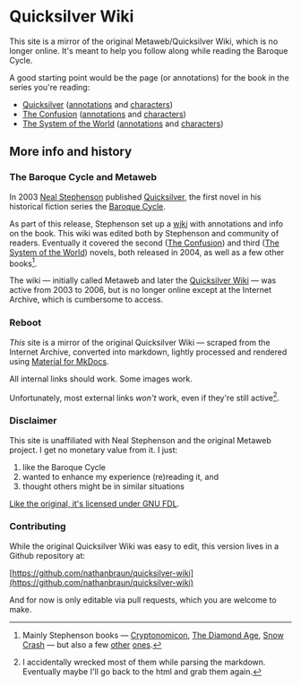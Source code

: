 # Quicksilver Wiki

This site is a mirror of the original Metaweb/Quicksilver Wiki, which is no
longer online. It's meant to help you follow along while reading the Baroque
Cycle.

A good starting point would be the page (or annotations) for the book in the
series you're reading:

- [Quicksilver](quicksilver) ([annotations](quicksilver/annotations) and [characters](stephenson-neal-quicksilver-list-of-people))
- [The Confusion](the-confusion) ([annotations](the-confusion/annotations) and [characters](stephenson-neal-the-confusion-dramatis-personæ))
- [The System of the World](the-system-of-the-world) ([annotations](the-system-of-the-world/annotations) and [characters](stephenson-neal-the-system-of-the-world-dramatis-personæ))

## More info and history
### The Baroque Cycle and Metaweb

In 2003 [Neal Stephenson](neal-stephenson) published [Quicksilver](quicksilver), the first
novel in his historical fiction series the [Baroque Cycle](stephenson-neal-baroque-cycle.md).

As part of this release, Stephenson set up a [wiki](metaweb-metaweb-introduction-neal-stephenson.md) with annotations and info on
the book. This wiki was edited both by Stephenson and community of readers.
Eventually it covered the second ([The Confusion](the-confusion)) and third
([The System of the World](the-system-of-the-world)) novels, both released in
2004, as well as a few other books[^1].

[^1]:
    Mainly Stephenson books —
    [Cryptonomicon](stephenson-neal-cryptonomicon.md), [The Diamond Age](diamond-age.md), [Snow Crash](stephenson-neal-snow-crash.md) — but also a few [other](wallace-david-infinite-jest.md) [ones](abbey-edward-the-monkey-wrench-gang.md).

The wiki — initially called Metaweb and later the [Quicksilver
Wiki](metaweb-site-renaming-patrick-tufts.md) — was active from 2003 to 2006,
but is no longer online except at the Internet Archive, which is cumbersome to
access.

### Reboot

*This* site is a mirror of the original Quicksilver Wiki — scraped from the
Internet Archive, converted into markdown, lightly processed and rendered using
[Material for MkDocs](https://squidfunk.github.io/mkdocs-material/).

All internal links should work. Some images work.

Unfortunately, most external links *won't* work, even if they're still
active[^2].

[^2]: I accidentally wrecked most of them while parsing the markdown.
Eventually maybe I'll go back to the html and grab them again.

### Disclaimer

This site is unaffiliated with Neal Stephenson and the original Metaweb
project. I get no monetary value from it. I just:

1. like the Baroque Cycle
2. wanted to enhance my experience (re)reading it, and
3. thought others might be in similar situations

[Like the original, it's licensed under GNU FDL](metaweb-so-long-and-thanks-for-all-the-fish.md).

### Contributing

While the original Quicksilver Wiki was easy to edit, this version lives in a
Github repository at:
 
[https://github.com/nathanbraun/quicksilver-wiki](https://github.com/nathanbraun/quicksilver-wiki)

And for now is only editable via pull requests, which you are welcome to make.
